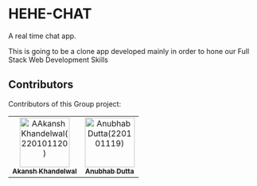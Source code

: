 # HEHE-CHAT

A real time chat app.

This is going to be a clone app developed mainly in order to hone our Full Stack Web Development Skills

## Contributors
Contributors of this Group project:

<table>
  <tbody>
    <tr>
      <td align="center"><a href="https://github.com/AkanshKh"><img src="https://avatars.githubusercontent.com/u/128902296?v=4" width="100px;" alt="AAkansh Khandelwal(220101120)"/><br /><sub><b>Akansh Khandelwal</b></sub>
      </td>
      <td align="center"><a href="https://github.com/anub-dota"><img src="https://avatars.githubusercontent.com/u/119221018?v=4" width="100px;" alt="Anubhab Dutta(220101119)"/><br /><sub><b>Anubhab Dutta</b></sub>
      </td>
    </tr>
  </tbody>
  <tfoot>

  </tfoot>
</table>
